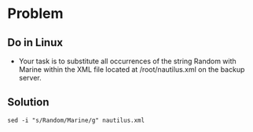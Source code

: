 # Problem 

## Do in Linux

- Your task is to substitute all occurrences of the string Random with Marine within the XML file located at /root/nautilus.xml on the backup server.

## Solution

 `sed -i "s/Random/Marine/g" nautilus.xml`
